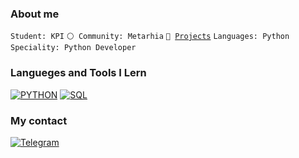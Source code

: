 ### About me

`Student: KPI`
<code>⚪ Community: Metarhia</code>
<code>🧻 [Projects](PROJECTS.md)</code>
`Languages: Python`
`Speciality: Python Developer`

### Langueges and Tools I Lern
[![PYTHON](https://img.shields.io/badge/-Python-483D8B?style=for-the-badge&logo=python&logoColor=FFD700)](https://en.wikipedia.org/wiki/Python_(programming_language))
[![SQL](https://img.shields.io/badge/-SQL-483D8B?style=for-the-badge&logo=mysql&logoColor=0000CD)](https://en.wikipedia.org/wiki/SQL)

### My contact
[![Telegram](https://img.shields.io/badge/-telegram-808000?style=for-the-badge&logo=telegram&logoColor=0000CD)](https://t.me/denshyn)
